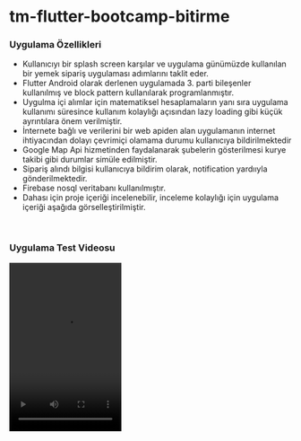 # tm-flutter-bootcamp-bitirme
### Uygulama Özellikleri
- Kullanıcıyı bir splash screen karşılar ve uygulama günümüzde kullanılan bir yemek sipariş uygulaması adımlarını taklit eder.
- Flutter Android olarak derlenen uygulamada 3. parti bileşenler kullanılmış ve block pattern kullanılarak programlanmıştır. 
- Uygulma içi alımlar için matematiksel hesaplamaların yanı sıra uygulama kullanımı süresince kullanım kolaylığı açısından lazy loading gibi küçük ayrıntılara önem verilmiştir.
- İnternete bağlı ve verilerini bir web apiden alan uygulamanın internet ihtiyacından dolayı çevrimiçi olamama durumu kullanıcıya bildirilmektedir
- Google Map Api hizmetinden faydalanarak şubelerin gösterilmesi kurye takibi gibi durumlar simüle edilmiştir.
- Sipariş alındı bilgisi kullanıcıya bildirim olarak, notification yardııyla gönderilmektedir.
- Firebase nosql veritabanı kullanılmıştır.
- Dahası için proje içeriği incelenebilir, inceleme kolaylığı için uygulama içeriği aşağıda görselleştirilmiştir.
  
<br/>

### Uygulama Test Videosu

<video src='https://github.com/user-attachments/assets/a6ca9c4f-4c3a-4b9f-be7c-9ea7e7664981' width="200" height="300"/>

<br/>

<table>
  
  <tr>
    <td><img src="https://github.com/user-attachments/assets/a9252911-4a94-4c85-87bf-de3f3781d96b" width="200" height="300"></td>
    <td><img src="https://github.com/user-attachments/assets/930234b5-e351-4f2c-958c-f483291a5b0f" width="200" height="300"></td>
    <td><img src="https://github.com/user-attachments/assets/dc2320c8-05f6-438c-a2b2-a497cc17342c" width="200" height="300"></td>
    <td><img src="https://github.com/user-attachments/assets/27e64a06-1f2c-4fe4-8c56-3e7c4afdfebb" width="200" height="300"></td>
    <td><img src="https://github.com/user-attachments/assets/27a62037-423b-4422-9a1b-ab9e28a79c0a" width="200" height="300"></td>
    <td><img src="https://github.com/user-attachments/assets/c173297a-57b3-4ed0-a92a-755c6eb7fab8" width="200" height="300"></td>
  </tr>
<tr>
    <td><img src="https://github.com/user-attachments/assets/fb5c8916-cd4b-42f5-b513-36e9cf59e174" width="200" height="300"></td>
    <td><img src="https://github.com/user-attachments/assets/2fd68bfe-afb4-4ca0-875a-a96dd4e3a8f2" width="200" height="300"></td>
    <td><img src="https://github.com/user-attachments/assets/00a0468f-4807-47cf-b836-1b4fcaf27a7b" width="200" height="300"></td>
    <td><img src="https://github.com/user-attachments/assets/0df38f0f-2a27-4d14-b72c-17d99ebf7fdd" width="200" height="300"></td>
    <td><img src="https://github.com/user-attachments/assets/c00518ff-272d-43e6-838b-d21235127c05" width="200" height="300"></td>
    <td><img src="https://github.com/user-attachments/assets/ce57caf5-a278-406e-935b-8ab9ec234c60" width="200" height="300"></td>
  </tr>
<tr>  
    <td><img src="https://github.com/user-attachments/assets/d24b0b12-4a22-42c5-9bdd-04d8ed4e3048" width="200" height="300"></td>
    <td><img src="https://github.com/user-attachments/assets/4480a7df-8b23-40c5-97fa-421972ae7eab" width="200" height="300"></td>              
    <td><img src="https://github.com/user-attachments/assets/56ec4725-745e-45fb-88a2-ef6eb3c8c00b" width="200" height="300"></td>
    <td><img src="https://github.com/user-attachments/assets/a3add9e7-8980-456f-a071-c513c6c4360d" width="200" height="300"></td>
    <td><img src="https://github.com/user-attachments/assets/5f960f65-7e4a-4504-9ccf-551f40b88cdd" width="200" height="300"></td>
  </tr>
  
 </table>
 


